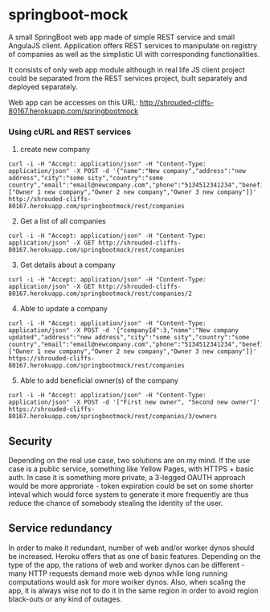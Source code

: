 # springboot-mock

A small SpringBoot web app made of simple REST service and small AngulaJS client.
Application offers REST services to manipulate on registry of companies as well as the simplistic UI with corresponding functionalities.

It consists of only web app module although in real life JS client project could be separated from the REST services project, built separately and deployed separately.

Web app can be accesses on this URL: http://shrouded-cliffs-80167.herokuapp.com/springbootmock

### Using cURL and REST services

1. create new company

  ```
  curl -i -H "Accept: application/json" -H "Content-Type: application/json" -X POST -d '{"name":"New company","address":"new address","city":"some sity","country":"some country","email":"email@newcompany.com","phone":"5134512341234","beneficialOwners":["Owner 1 new company","Owner 2 new company","Owner 3 new company"]}' http://shrouded-cliffs-80167.herokuapp.com/springbootmock/rest/companies
  ```
2. Get a list of all companies

  ```
  curl -i -H "Accept: application/json" -H "Content-Type: application/json" -X GET http://shrouded-cliffs-80167.herokuapp.com/springbootmock/rest/companies
  ```
  
3. Get details about a company

  ```
  curl -i -H "Accept: application/json" -H "Content-Type: application/json" -X GET http://shrouded-cliffs-80167.herokuapp.com/springbootmock/rest/companies/2
  ```
  
4. Able to update a company

  ```
  curl -i -H "Accept: application/json" -H "Content-Type: application/json" -X POST -d '{"companyId":3,"name":"New company updated","address":"new address","city":"some sity","country":"some country","email":"email@newcompany.com","phone":"5134512341234","beneficialOwners":["Owner 1 new company","Owner 2 new company","Owner 3 new company"]}' https://shrouded-cliffs-80167.herokuapp.com/springbootmock/rest/companies
  ```
5. Able to add beneficial owner(s) of the company

  ```
  curl -i -H "Accept: application/json" -H "Content-Type: application/json" -X POST -d '["First new owner", "Second new owner"]' https://shrouded-cliffs-80167.herokuapp.com/springbootmock/rest/companies/3/owners
  ```

## Security

Depending on the real use case, two solutions are on my mind.
If the use case is a public service, something like Yellow Pages, with HTTPS + basic auth.
In case it is something more private, a 3-legged OAUTH approach would be more approriate - token expiration could be set on some shorter inteval which would force system to generate it more frequently are thus reduce the chance of somebody stealing the identity of the user.

## Service redundancy
In order to make it redundant, number of web and/or worker dynos should be increased. Heroku offers that as one of basic features. Depending on the type of the app, the rations of web and worker dynos can be different - many HTTP requests demand more web dynos while long running computations would ask for more worker dynos.
Also, when scaling the app, it is always wise not to do it in the same region in order to avoid region black-outs or any kind of outages.

